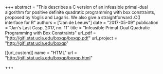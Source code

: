 +++
abstract = "This describes a C version of an infeasible primal-dual algorithm for positive definite quadratic programming with box constraints, proposed by Voglis and Lagaris. We also give a straightforward .C() interface for R"
authors = ["Jan de Leeuw"]
date = "2017-05-09"
publication = "Jan's Last Gasp, 2017, no. 11"
title = "Infeasible Primal-Dual Quadratic Programming with Box Constraints"
url_pdf = "http://gifi.stat.ucla.edu/boxqp/boxqp.pdf"
url_project = "http://gifi.stat.ucla.edu/boxqp"


[[url_custom]]
name = "HTML"
url = "http://gifi.stat.ucla.edu/boxqp/boxqp.html"

+++

